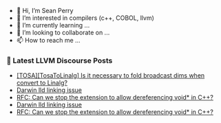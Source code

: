 - 👋 Hi, I’m Sean Perry
- 👀 I’m interested in compilers (c++, COBOL, llvm)
- 🌱 I’m currently learning ...
- 💞️ I’m looking to collaborate on ...
- 📫 How to reach me ...

<!---
s66perry/s66perry is a ✨ special ✨ repository because its `README.md` (this file) appears on your GitHub profile.
You can click the Preview link to take a look at your changes.
--->
### 📕 Latest LLVM Discourse Posts

<!-- DISCOURSE-LLVM:START -->
- [[TOSA][TosaToLinalg] Is it necessary to fold broadcast dims when convert to Linalg?](https://discourse.llvm.org/t/tosa-tosatolinalg-is-it-necessary-to-fold-broadcast-dims-when-convert-to-linalg/65578#post_4)
- [Darwin lld linking issue](https://discourse.llvm.org/t/darwin-lld-linking-issue/65709#post_2)
- [RFC: Can we stop the extension to allow dereferencing void* in C++?](https://discourse.llvm.org/t/rfc-can-we-stop-the-extension-to-allow-dereferencing-void-in-c/65708#post_3)
- [Darwin lld linking issue](https://discourse.llvm.org/t/darwin-lld-linking-issue/65709#post_1)
- [RFC: Can we stop the extension to allow dereferencing void* in C++?](https://discourse.llvm.org/t/rfc-can-we-stop-the-extension-to-allow-dereferencing-void-in-c/65708#post_2)
<!-- DISCOURSE-LLVM:END -->

